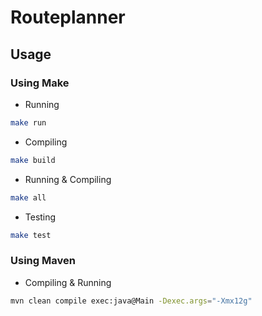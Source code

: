 # Routeplanner

## Usage

### Using Make

- Running

```bash
make run
```

- Compiling

```bash
make build
```

- Running & Compiling

```bash
make all
```

- Testing

```bash
make test
```

### Using Maven

- Compiling & Running

```bash
mvn clean compile exec:java@Main -Dexec.args="-Xmx12g"
```
